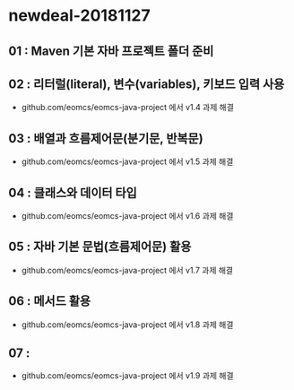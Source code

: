 # newdeal-20181127

## 01 : Maven 기본 자바 프로젝트 폴더 준비

## 02 : 리터럴(literal), 변수(variables), 키보드 입력 사용

- github.com/eomcs/eomcs-java-project 에서 v1.4 과제 해결

## 03 : 배열과 흐름제어문(분기문, 반복문)

- github.com/eomcs/eomcs-java-project 에서 v1.5 과제 해결

## 04 : 클래스와 데이터 타입

 - github.com/eomcs/eomcs-java-project 에서 v1.6 과제 해결

## 05 : 자바 기본 문법(흐름제어문) 활용

 - github.com/eomcs/eomcs-java-project 에서 v1.7 과제 해결

## 06 : 메서드 활용

 - github.com/eomcs/eomcs-java-project 에서 v1.8 과제 해결

 ## 07 : 

 - github.com/eomcs/eomcs-java-project 에서 v1.9 과제 해결